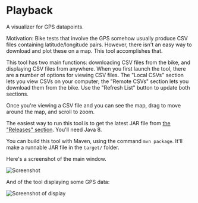 # Playback
A visualizer for GPS datapoints.

Motivation: Bike tests that involve the GPS somehow usually produce CSV files containing latitude/longitude pairs. However, there isn't an easy way to download and plot these on a map. This tool accomplishes that.

This tool has two main functions: downloading CSV files from the bike, and displaying CSV files from anywhere. When you first launch the tool, there are a number of options for viewing CSV files. The "Local CSVs" section lets you view CSVs on your computer; the "Remote CSVs" section lets you download them from the bike. Use the "Refresh List" button to update both sections.

Once you're viewing a CSV file and you can see the map, drag to move around the map, and scroll to zoom.

The easiest way to run this tool is to get the latest JAR file from [the "Releases" section][1]. You'll need Java 8.

You can build this tool with Maven, using the command `mvn package`. It'll make a runnable JAR file in the `target/` folder. 

Here's a screenshot of the main window.

![Screenshot][2]

And of the tool displaying some GPS data:

![Screenshot of display][3]

  [1]: https://github.com/CornellAutonomousBikeTeam/Playback/releases
  [2]: https://user-images.githubusercontent.com/1981364/27975744-77f1a6b8-6331-11e7-949c-48fe8cc5a42e.png
  [3]: https://user-images.githubusercontent.com/1981364/28427102-1d7cd1dc-6d43-11e7-88ac-852dd79e565b.png
